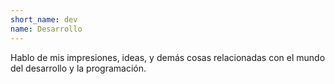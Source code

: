 ```yaml
---
short_name: dev
name: Desarrollo
---
```

Hablo de mis impresiones, ideas, y demás cosas relacionadas con el mundo del desarrollo y la programación.
